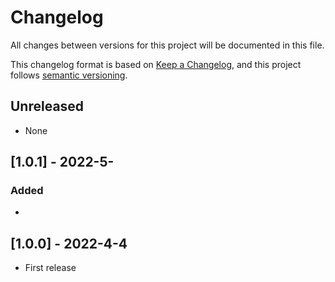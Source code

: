 # Changelog

All changes between versions for this project will be documented in this file.

This changelog format is based on [Keep a Changelog](https://keepachangelog.com/en/1.0.0/), and
this project follows [semantic versioning](https://semver.org/).

## Unreleased

- None

## [1.0.1] - 2022-5-
### Added

- 

## [1.0.0] - 2022-4-4

- First release
